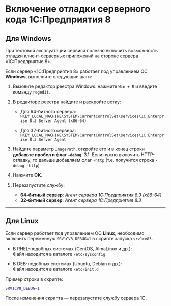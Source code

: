 # Включение отладки серверного кода 1С:Предприятия 8

## Для Windows

При тестовой эксплуатации сервиса полезно включить возможность отладки клиент-серверных приложений на стороне сервера «1С:Предприятие 8».

Если сервер «1С:Предприятия 8» работает под управлением ОС **Windows**, выполните следующие шаги:

1. Вызовите редактор реестра Windows: нажмите `Win + R` и введите команду `regedit`.
2. В редакторе реестра найдите и раскройте ветку:

    - Для 64-битного сервера:  
      `HKEY_LOCAL_MACHINE\SYSTEM\CurrentControlSet\services\1C:Enterprise 8.3 Server Agent (x86-64)`

    - Для 32-битного сервера:  
      `HKEY_LOCAL_MACHINE\SYSTEM\CurrentControlSet\services\1C:Enterprise 8.3 Server Agent`

3. Найдите параметр `ImagePath`, откройте его и в конец строки **добавьте пробел и флаг `–debug`**.
   3.1. Если нужно включить HTTP-отладку, то дальше добавляем флаг `-http` (т.е. получится строка `-debug -http`)

4. Нажмите **OK**.

5. Перезапустите службу:

    - **64-битный сервер**: *Агент сервера 1С:Предприятия 8.3 (x86-64)*
    - **32-битный сервер**: *Агент сервера 1С:Предприятия 8.3*

---

## Для Linux

Если сервер работает под управлением ОС **Linux**, необходимо включить переменную `SRV1CV8_DEBUG=1` в скрипте запуска `srv1cv83`.

- В RHEL-подобных системах (CentOS, AlmaLinux и др.):  
  Файл находится в каталоге `/etc/sysconfig`

- В DEB-подобных системах (Ubuntu, Debian и др.):  
  Файл находится в каталоге `/etc/init.d`

Пример строки в скрипте:

```bash
SRV1CV8_DEBUG=1
```

После изменения скрипта — перезапустите службу сервера 1С.
